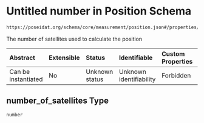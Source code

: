 # Untitled number in Position Schema

```txt
https://poseidat.org/schema/core/measurement/position.json#/properties/number_of_satellites
```

The number of satellites used to calculate the position

| Abstract            | Extensible | Status         | Identifiable            | Custom Properties | Additional Properties | Access Restrictions | Defined In                                                                      |
| :------------------ | :--------- | :------------- | :---------------------- | :---------------- | :-------------------- | :------------------ | :------------------------------------------------------------------------------ |
| Can be instantiated | No         | Unknown status | Unknown identifiability | Forbidden         | Allowed               | none                | [position.json*](schemas/core/measurement/position.json "open original schema") |

## number_of_satellites Type

`number`
